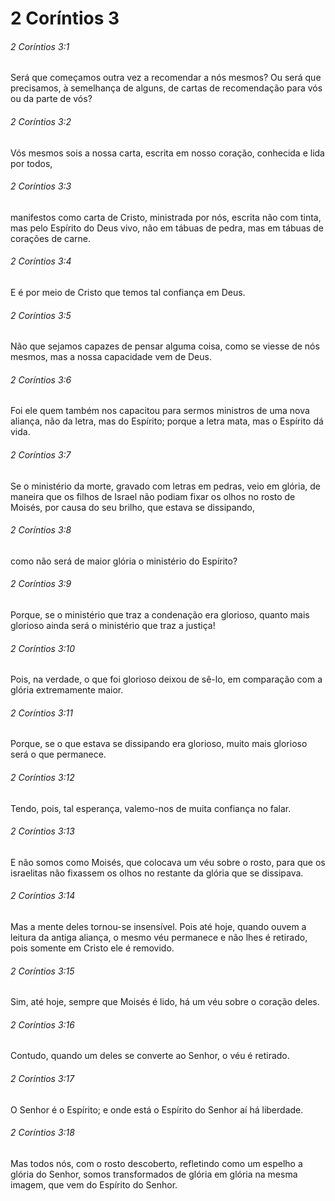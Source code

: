 # 2 Coríntios 3

###### 2 Coríntios 3:1

Será que começamos outra vez a recomendar a nós mesmos? Ou será que precisamos, à semelhança de alguns, de cartas de recomendação para vós ou da parte de vós?

###### 2 Coríntios 3:2

Vós mesmos sois a nossa carta, escrita em nosso coração, conhecida e lida por todos,

###### 2 Coríntios 3:3

manifestos como carta de Cristo, ministrada por nós, escrita não com tinta, mas pelo Espírito do Deus vivo, não em tábuas de pedra, mas em tábuas de corações de carne.

###### 2 Coríntios 3:4

E é por meio de Cristo que temos tal confiança em Deus.

###### 2 Coríntios 3:5

Não que sejamos capazes de pensar alguma coisa, como se viesse de nós mesmos, mas a nossa capacidade vem de Deus.

###### 2 Coríntios 3:6

Foi ele quem também nos capacitou para sermos ministros de uma nova aliança, não da letra, mas do Espírito; porque a letra mata, mas o Espírito dá vida.

###### 2 Coríntios 3:7

Se o ministério da morte, gravado com letras em pedras, veio em glória, de maneira que os filhos de Israel não podiam fixar os olhos no rosto de Moisés, por causa do seu brilho, que estava se dissipando,

###### 2 Coríntios 3:8

como não será de maior glória o ministério do Espírito?

###### 2 Coríntios 3:9

Porque, se o ministério que traz a condenação era glorioso, quanto mais glorioso ainda será o ministério que traz a justiça!

###### 2 Coríntios 3:10

Pois, na verdade, o que foi glorioso deixou de sê-lo, em comparação com a glória extremamente maior.

###### 2 Coríntios 3:11

Porque, se o que estava se dissipando era glorioso, muito mais glorioso será o que permanece.

###### 2 Coríntios 3:12

Tendo, pois, tal esperança, valemo-nos de muita confiança no falar.

###### 2 Coríntios 3:13

E não somos como Moisés, que colocava um véu sobre o rosto, para que os israelitas não fixassem os olhos no restante da glória que se dissipava.

###### 2 Coríntios 3:14

Mas a mente deles tornou-se insensível. Pois até hoje, quando ouvem a leitura da antiga aliança, o mesmo véu permanece e não lhes é retirado, pois somente em Cristo ele é removido.

###### 2 Coríntios 3:15

Sim, até hoje, sempre que Moisés é lido, há um véu sobre o coração deles.

###### 2 Coríntios 3:16

Contudo, quando um deles se converte ao Senhor, o véu é retirado.

###### 2 Coríntios 3:17

O Senhor é o Espírito; e onde está o Espírito do Senhor aí há liberdade.

###### 2 Coríntios 3:18

Mas todos nós, com o rosto descoberto, refletindo como um espelho a glória do Senhor, somos transformados de glória em glória na mesma imagem, que vem do Espírito do Senhor.

